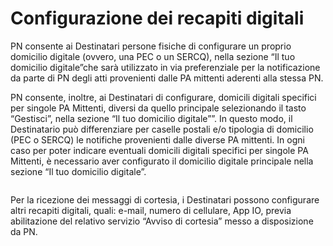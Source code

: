 # Configurazione dei recapiti digitali

PN consente ai Destinatari persone fisiche di configurare un proprio domicilio digitale (ovvero, una PEC o un SERCQ), nella sezione “Il tuo domicilio digitale”che sarà utilizzato in via preferenziale per la notificazione da parte di PN degli atti provenienti dalle PA mittenti aderenti alla stessa PN.

PN consente, inoltre, ai Destinatari di configurare, domicili digitali specifici per singole PA Mittenti, diversi da quello principale selezionando il tasto “Gestisci”, nella sezione “Il tuo domicilio digitale””. In questo modo, il Destinatario può differenziare per caselle postali e/o tipologia di domicilio  (PEC o SERCQ) le notifiche provenienti dalle diverse PA mittenti. In ogni caso per poter indicare eventuali domicili digitali specifici per singole PA Mittenti, è necessario aver configurato il domicilio digitale principale nella sezione “Il tuo domicilio digitale”.

<figure><img src="../../../../.gitbook/assets/Screenshot 2025-06-12 at 14.30.03.png" alt=""><figcaption></figcaption></figure>

Per la ricezione dei messaggi di cortesia, i Destinatari possono configurare altri recapiti digitali, quali: e-mail, numero di cellulare, App IO, previa abilitazione del relativo servizio “Avviso di cortesia” messo a disposizione da PN.

<figure><img src="../../../../.gitbook/assets/Screenshot 2025-06-12 at 14.44.55.png" alt=""><figcaption></figcaption></figure>
